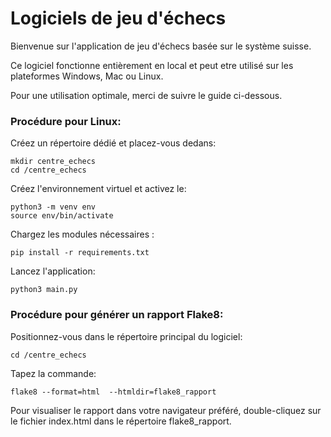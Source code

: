 # Logiciels de jeu d'échecs

Bienvenue sur l'application de jeu d'échecs basée sur le système suisse.

Ce logiciel fonctionne entièrement en local et peut etre utilisé sur les plateformes
Windows, Mac ou Linux.

Pour une utilisation optimale, merci de suivre le guide ci-dessous.

### Procédure pour Linux:

Créez un répertoire dédié et placez-vous dedans:

```
mkdir centre_echecs
cd /centre_echecs
```

Créez l'environnement virtuel et activez le:

```
python3 -m venv env
source env/bin/activate
```

Chargez les modules nécessaires :

```
pip install -r requirements.txt
```

Lancez l'application:

```
python3 main.py
```

### Procédure pour générer un rapport Flake8:

Positionnez-vous dans le répertoire principal du logiciel:

```
cd /centre_echecs
```

Tapez la commande:

```
flake8 --format=html  --htmldir=flake8_rapport
```

Pour visualiser le rapport dans votre navigateur préféré, double-cliquez sur le fichier index.html dans le répertoire flake8_rapport.
